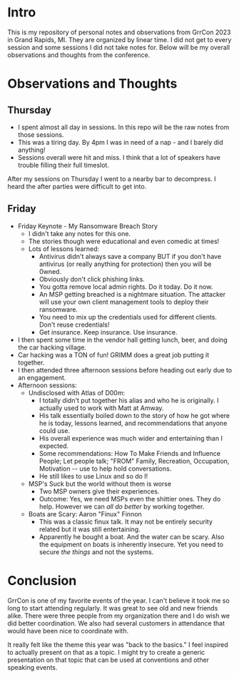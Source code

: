 # Intro

This is my repository of personal notes and observations from GrrCon 2023 in Grand Rapids, MI. They are organized by linear time. I did not get to every session and some sessions I did not take notes for. Below will be my overall observations and thoughts from the conference. 

# Observations and Thoughts

## Thursday

- I spent almost all day in sessions. In this repo will be the raw notes from those sessions.
- This was a tiring day. By 4pm I was in need of a nap - and I barely did anything! 
- Sessions overall were hit and miss. I think that a lot of speakers have trouble filling their full timeslot. 

After my sessions on Thursday I went to a nearby bar to decompress. I heard the after parties were difficult to get into.

## Friday

- Friday Keynote - My Ransomware Breach Story
	- I didn't take any notes for this one.
	- The stories though were educational and even comedic at times! 
	- Lots of lessons learned: 
		- Antivirus didn't always save a company BUT if you don't have antivirus (or really anything for protection) then you will be 0wned.
		- Obviously don't click phishing links.
		- You gotta remove local admin rights. Do it today. Do it now.
		- An MSP getting breached is a nightmare situation. The attacker will use your own client management tools to deploy their ransomware. 
		- You need to mix up the credentials used for different clients. Don't reuse credentials! 
		- Get insurance. Keep insurance. Use insurance.
- I then spent some time in the vendor hall getting lunch, beer, and doing the car hacking village.
- Car hacking was a TON of fun! GRIMM does a great job putting it together. 
- I then attended three afternoon sessions before heading out early due to an engagement.
- Afternoon sessions: 
	- Undisclosed with Atlas of D00m:
		- I totally didn't put together his alias and who he is originally. I actually used to work with Matt at Amway.
		- His talk essentially boiled down to the story of how he got where he is today, lessons learned, and recommendations that anyone could use. 
		- His overall experience was much wider and entertaining than I expected.
		- Some recommendations: How To Make Friends and Influence People; Let people talk; "FROM" Family, Recreation, Occupation, Motivation -- use to help hold conversations.
		- He still likes to use Linux and so do I!
	- MSP's Suck but the world without them is worse
		- Two MSP owners give their experiences.
		- Outcome: Yes, we need MSPs even the shittier ones. They do help. However we can _all do better_ by working together.
	- Boats are Scary: Aaron "Finux" Finnon
		- This was a classic finux talk. It may not be entirely security related but it was still entertaining.
		- Apparently he bought a boat. And the water can be scary. Also the equipment on boats is inherently insecure. Yet you need to secure _the things_ and not the systems.

# Conclusion

GrrCon is one of my favorite events of the year. I can't believe it took me so long to start attending regularly. It was great to see old and new friends alike. There were three people from my organization there and I do wish we did better coordination. We also had several customers in attendance that would have been nice to coordinate with. 

It really felt like the theme this year was "back to the basics." I feel inspired to actually present on that as a topic. I might try to create a generic presentation on that topic that can be used at conventions and other speaking events.

